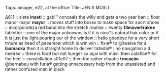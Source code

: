 Tags: amager, e22, at the office
Title: JEN'S MÜSLI
  
∆611 :: siete **inseti** :: gabi™ conceals the willy and gets a two year ban :: float manor major **mayor** :: movez stuff into boxes to make space for sport shoes :: incorporateza red band into the stretch routine :: twenty **filmovertrukne** tabletter :: one of the major unknowns is if it is nico™s natural hair color or if it is just the light pouring our of the window :: hello goodbye for a very short trnure as head of _peeemow_ which is win win :: fixie® to @twelve for a **laxmacka** then it is straight home to deliver tistedal® : no navigation aid needed :: there is food but not hunger so açaí with müsli then cataflan® for the heel :: constellation s01e07 :: then the rather chaotic **trocação** @bernabeu with furia® getting unnecessary help from the unassisted and rather confused  man in black  
